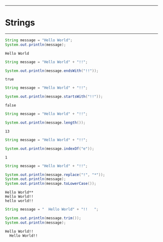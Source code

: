 
---

# Strings

---

```java
String message = "Hello World";
System.out.println(message);
```
```
Hello World
```

```java
String message = "Hello World" + "!!";

System.out.println(message.endsWith("!!"));
```
```
true 
```

```java
String message = "Hello World" + "!!";

System.out.println(message.startsWith("!!"));
```
```
false
```

```java
String message = "Hello World" + "!!";

System.out.println(message.length());
```
```
13
```

```java
String message = "Hello World" + "!!";

System.out.println(message.indexOf("e"));
```
```
1
```

```java
String message = "Hello World" + "!!";

System.out.println(message.replace("!", "*"));
System.out.println(message);
System.out.println(message.toLowerCase());
```
```
Hello World**
Hello World!!
hello world!!
```

```java
String message = "  Hello World" + "!!   ";

System.out.println(message.trim());
System.out.println(message);
```
```
Hello World!!
  Hello World!!  
```